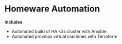 # Homeware Automation

**Includes**
* Automated build of HA k3s cluster with Ansible
* Automated proxmox virtual machines with Terraform
